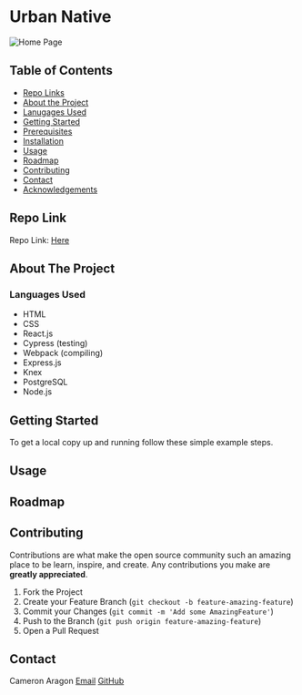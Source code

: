 # Urban Native

![Home Page](https://i.gyazo.com/5dd77ab3868c5c8fbd2a9e28b6f30353.jpg)

<!-- TABLE OF CONTENTS -->

## Table of Contents
* [Repo Links](#repo-links)
* [About the Project](#about-the-project)
* [Lanugages Used](#languages-used)
* [Getting Started](#getting-started)
* [Prerequisites](#prerequisites)
* [Installation](#installation)
* [Usage](#usage)
* [Roadmap](#roadmap)
* [Contributing](#contributing)
* [Contact](#contact)
* [Acknowledgements](#acknowledgements)

<!-- REPO LINK -->
## Repo Link

Repo Link: [Here](https://github.com/camaragon/MIXitUP)

<!-- ABOUT THE PROJECT -->
## About The Project

### Languages Used

* HTML
* CSS
* React.js
* Cypress (testing)
* Webpack (compiling)
* Express.js
* Knex
* PostgreSQL
* Node.js

<!-- GETTING STARTED -->
## Getting Started

To get a local copy up and running follow these simple example steps.

<!-- USAGE EXAMPLES -->
## Usage

<!-- ROADMAP -->
## Roadmap


<!-- CONTRIBUTING -->
## Contributing

Contributions are what make the open source community such an amazing place to be learn, inspire, and create. Any contributions you make are **greatly appreciated**.

1. Fork the Project
2. Create your Feature Branch (`git checkout -b feature-amazing-feature`)
3. Commit your Changes (`git commit -m 'Add some AmazingFeature'`)
4. Push to the Branch (`git push origin feature-amazing-feature`)
5. Open a Pull Request

<!-- CONTACT -->
## Contact

Cameron Aragon
[Email](caragon4695@gmail.com)
[GitHub](https://github.com/camaragon)
